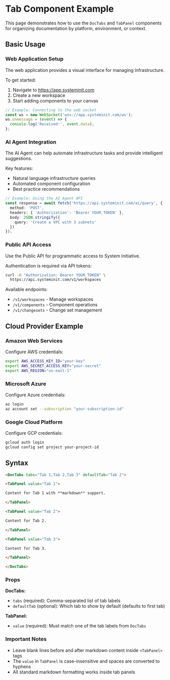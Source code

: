 # Tab Component Example

This page demonstrates how to use the `DocTabs` and `TabPanel` components for organizing documentation by platform, environment, or context.

## Basic Usage

<DocTabs tabs="Web Application,AI Agent,Public API">

<TabPanel value="Web Application">

### Web Application Setup

The web application provides a visual interface for managing infrastructure.

To get started:

1. Navigate to https://app.systeminit.com
2. Create a new workspace
3. Start adding components to your canvas

```typescript
// Example: Connecting to the web socket
const ws = new WebSocket('wss://app.systeminit.com/ws');
ws.onmessage = (event) => {
  console.log('Received:', event.data);
};
```

</TabPanel>

<TabPanel value="AI Agent">

### AI Agent Integration

The AI Agent can help automate infrastructure tasks and provide intelligent suggestions.

Key features:
- Natural language infrastructure queries
- Automated component configuration
- Best practice recommendations

```typescript
// Example: Using the AI Agent API
const response = await fetch('https://api.systeminit.com/ai/query', {
  method: 'POST',
  headers: { 'Authorization': 'Bearer YOUR_TOKEN' },
  body: JSON.stringify({
    query: 'Create a VPC with 3 subnets'
  })
});
```

</TabPanel>

<TabPanel value="Public API">

### Public API Access

Use the Public API for programmatic access to System Initiative.

Authentication is required via API tokens:

```bash
curl -H "Authorization: Bearer YOUR_TOKEN" \
  https://api.systeminit.com/v1/workspaces
```

Available endpoints:
- `/v1/workspaces` - Manage workspaces
- `/v1/components` - Component operations
- `/v1/changesets` - Change set management

</TabPanel>

</DocTabs>

## Cloud Provider Example

<DocTabs tabs="AWS,Azure,GCP" defaultTab="AWS">

<TabPanel value="AWS">

### Amazon Web Services

Configure AWS credentials:

```bash
export AWS_ACCESS_KEY_ID="your-key"
export AWS_SECRET_ACCESS_KEY="your-secret"
export AWS_REGION="us-east-1"
```

</TabPanel>

<TabPanel value="Azure">

### Microsoft Azure

Configure Azure credentials:

```bash
az login
az account set --subscription "your-subscription-id"
```

</TabPanel>

<TabPanel value="GCP">

### Google Cloud Platform

Configure GCP credentials:

```bash
gcloud auth login
gcloud config set project your-project-id
```

</TabPanel>

</DocTabs>

## Syntax

```markdown
<DocTabs tabs="Tab 1,Tab 2,Tab 3" defaultTab="Tab 2">

<TabPanel value="Tab 1">

Content for Tab 1 with **markdown** support.

</TabPanel>

<TabPanel value="Tab 2">

Content for Tab 2.

</TabPanel>

<TabPanel value="Tab 3">

Content for Tab 3.

</TabPanel>

</DocTabs>
```

### Props

**DocTabs:**
- `tabs` (required): Comma-separated list of tab labels
- `defaultTab` (optional): Which tab to show by default (defaults to first tab)

**TabPanel:**
- `value` (required): Must match one of the tab labels from `DocTabs`

### Important Notes

- Leave blank lines before and after markdown content inside `<TabPanel>` tags
- The `value` in `TabPanel` is case-insensitive and spaces are converted to hyphens
- All standard markdown formatting works inside tab panels
